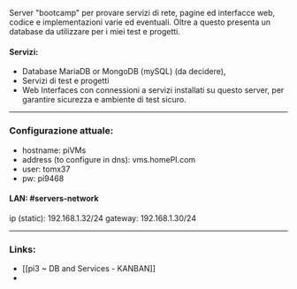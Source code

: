 Server "bootcamp" per provare servizi di rete, pagine ed interfacce web, codice e implementazioni varie ed eventuali.
Oltre a questo presenta un database da utilizzare per i miei test e progetti.

#### Servizi:
- Database MariaDB or MongoDB (mySQL) (da decidere), 
- Servizi di test e progetti
- Web Interfaces con connessioni a servizi installati su questo server, per garantire sicurezza e ambiente di test sicuro.

---
### Configurazione attuale:
- hostname: piVMs
- address (to configure in dns): vms.homePI.com
- user: tomx37
- pw: pi9468

#### LAN: #servers-network
ip (static): 192.168.1.32/24
gateway: 192.168.1.30/24

---
### Links:
- [[pi3 ~ DB and Services - KANBAN]]
- 